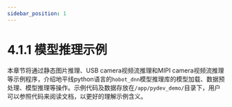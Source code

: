 ```yaml
---
sidebar_position: 1
---
```

#  4.1.1 模型推理示例

本章节将通过静态图片推理、USB camera视频流推理和MIPI camera视频流推理等示例程序，介绍地平线python语言的`hobot_dnn`模型推理库的模型加载、数据预处理、模型推理等操作。示例代码及数据存放在`/app/pydev_demo/`目录下，用户可以参照代码来阅读文档，以更好的理解示例含义。

